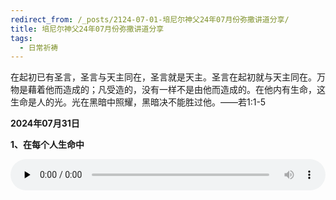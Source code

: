 ```yaml
---
redirect_from: /_posts/2124-07-01-培尼尔神父24年07月份弥撒讲道分享/
title: 培尼尔神父24年07月份弥撒讲道分享
tags:
  - 日常祈祷
---
```


在起初已有圣言，圣言与天主同在，圣言就是天主。圣言在起初就与天主同在。万物是藉着他而造成的；凡受造的，没有一样不是由他而造成的。在他内有生命，这生命是人的光。光在黑暗中照耀，黑暗决不能胜过他。——若1:1-5

**2024年07月31日**

**1、在每个人生命中**

<audio id="audio" style="width: 100%;height:50px;" controls="controls" preload="none">
      <source id="mp3" src="/2024.07/audio/240731shengming.mp3">
</audio>
